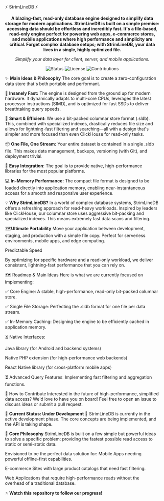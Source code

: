 ⚡ StrimLineDB ⚡
<p align="center">
<strong>A blazing-fast, read-only database engine designed to simplify data storage for modern applications.
StrimLineDB is built on a simple premise: accessing data should be effortless and incredibly fast. It's a file-based, read-only engine perfect for powering web apps, e-commerce stores, and mobile applications where high performance and simplicity are critical. Forget complex database setups; with StrimLineDB, your data lives in a single, highly optimized file.</strong>
</p>

<p align="center">
<em>Simplify your data layer for client, server, and mobile applications.</em>
</p>

<p align="center">
<img alt="Status" src="https://img.shields.io/badge/status-under%20development-yellow?style=for-the-badge">
<img alt="License" src="https://img.shields.io/badge/license-TBD-blue?style=for-the-badge">
<img alt="Contributions" src="https://img.shields.io/badge/contributions-welcome-brightgreen?style=for-the-badge">
</p>


✨ **Main Ideas & Philosophy**
The core goal is to create a zero-configuration data store that's both portable and performant.

🚀 **Insanely Fast:** The engine is designed from the ground up for modern hardware. It dynamically adapts to multi-core CPUs, leverages the latest processor instructions (SIMD), and is optimized for fast SSDs to deliver breathtaking query speeds.

🧠 **Smart & Efficient:** We use a bit-packed columnar store format (.sldb). This, combined with specialized indexes, drastically reduces file size and allows for lightning-fast filtering and searching—all with a design that's simpler and more focused than even ClickHouse for read-only tasks.

📦 **One File, One Stream:** Your entire dataset is contained in a single .sldb file. This makes data management, backups, versioning (with Git), and deployment trivial.

🔗 **Easy Integration:** The goal is to provide native, high-performance libraries for the most popular platforms.

💻 **In-Memory Performance:** The compact file format is designed to be loaded directly into application memory, enabling near-instantaneous access for a smooth and responsive user experience.

💡 **Why StrimLineDB?**
In a world of complex database systems, StrimLineDB offers a refreshing approach for read-heavy workloads. Inspired by leaders like ClickHouse, our columnar store uses aggressive bit-packing and specialized indexes. This means extremely fast data scans and filtering.

🗺️**Ultimate Portability**
Move your application between development, staging, and production with a simple file copy. Perfect for serverless environments, mobile apps, and edge computing.

Predictable Speed

By optimizing for specific hardware and a read-only workload, we deliver consistent, lightning-fast performance that you can rely on.

🗺️ Roadmap & Main Ideas
Here is what we are currently focused on implementing:

✅ Core Engine: A stable, high-performance, read-only bit-packed columnar store.

✅ Single File Storage: Perfecting the .sldb format for one file per data stream.

✅ In-Memory Caching: Designing the engine to be efficiently cached in application memory.

⏳ Native Interfaces:

Java library (for Android and backend systems)

Native PHP extension (for high-performance web backends)

React Native library (for cross-platform mobile apps)

⏳ Advanced Query Features: Implementing fast filtering and aggregation functions.

🤝 How to Contribute
Interested in the future of high-performance, simplified data access? We'd love to have you on board! Feel free to open an issue to discuss ideas or submit a pull request.

🚧 **Current Status: Under Development** 🚧
StrimLineDB is currently in the active development phase. The core concepts are being implemented, and the API is taking shape. 

🚀 **Core Philosophy**
StrimLineDB is built on a few simple but powerful ideas to solve a specific problem: providing the fastest possible read access to static or semi-static data.

Envisioned to be the perfect data solution for:
Mobile Apps needing powerful offline-first capabilities.

E-commerce Sites with large product catalogs that need fast filtering.

Web Applications that require high-performance reads without the overhead of a traditional database.

⭐ **Watch this repository to follow our progress!**


